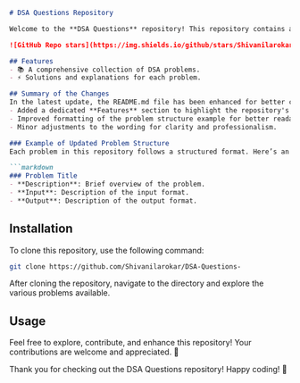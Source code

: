 ```markdown
# DSA Questions Repository

Welcome to the **DSA Questions** repository! This repository contains a collection of Data Structures and Algorithms (DSA) problems designed to help you enhance your coding skills.

![GitHub Repo stars](https://img.shields.io/github/stars/Shivanilarokar/DSA-Questions-) ![GitHub forks](https://img.shields.io/github/forks/Shivanilarokar/DSA-Questions-) ![GitHub issues](https://img.shields.io/github/issues/Shivanilarokar/DSA-Questions-)

## Features
- 📚 A comprehensive collection of DSA problems.
- ⚡ Solutions and explanations for each problem.

## Summary of the Changes
In the latest update, the README.md file has been enhanced for better clarity and structure. Key changes include:
- Added a dedicated **Features** section to highlight the repository's offerings.
- Improved formatting of the problem structure example for better readability.
- Minor adjustments to the wording for clarity and professionalism.

### Example of Updated Problem Structure
Each problem in this repository follows a structured format. Here’s an example of a problem structure:

```markdown
### Problem Title
- **Description**: Brief overview of the problem.
- **Input**: Description of the input format.
- **Output**: Description of the output format.
```

## Installation
To clone this repository, use the following command:

```bash
git clone https://github.com/Shivanilarokar/DSA-Questions-
```

After cloning the repository, navigate to the directory and explore the various problems available.

## Usage
Feel free to explore, contribute, and enhance this repository! Your contributions are welcome and appreciated. 🙌

Thank you for checking out the DSA Questions repository! Happy coding! 🚀
```